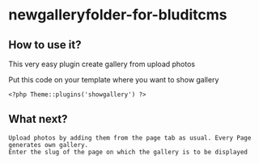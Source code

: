 # newgalleryfolder-for-bluditcms

## How to use it?

This very easy plugin create gallery from upload photos

Put this code on your template where you want to show gallery

<code>&lt;?php Theme::plugins('showgallery') ?&gt;
</code>

## What next?

    Upload photos by adding them from the page tab as usual. Every Page generates own gallery.
    Enter the slug of the page on which the gallery is to be displayed

